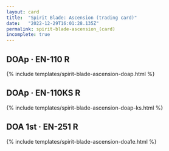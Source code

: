 ```yaml
---
layout: card
title:  "Spirit Blade: Ascension (trading card)"
date:   "2022-12-29T16:01:28.135Z"
permalink: spirit-blade-ascension_(card)
incomplete: true
---
```


## DOAp &middot; EN-110 R

{% include templates/spirit-blade-ascension-doap.html %}


## DOAp &middot; EN-110KS R

{% include templates/spirit-blade-ascension-doap-ks.html %}


## DOA 1st &middot; EN-251 R

{% include templates/spirit-blade-ascension-doa1e.html %}
